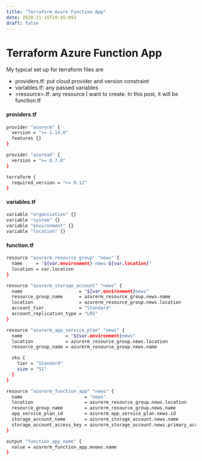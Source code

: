 ```yaml
---
title: "Terraform Azure Function App"
date: 2020-11-15T19:45:09Z
draft: false
---
```

# Terraform Azure Function App

My typical set up for terraform files are

* providers.tf: put cloud provider and version constraint
* variables.tf: any passed variables
* &lt;resource&gt;.tf: any resource I want to create. In this post, it will be function.tf

#### providers.tf

```bash
provider "azurerm" {
  version = ">= 2.14.0"
  features {}
}

provider "azuread" {
  version = ">= 0.7.0"
}

terraform {
  required_version = ">= 0.12"
}
```

#### variables.tf

```bash
variable "organisation" {}
variable "system" {}
variable "environment" {}
variable "location" {}
```

#### function.tf

```bash
resource "azurerm_resource_group" "news" {
  name     = "${var.environment}-news-${var.location}"
  location = var.location
}

resource "azurerm_storage_account" "news" {
  name                     = "${var.environment}news"
  resource_group_name      = azurerm_resource_group.news.name
  location                 = azurerm_resource_group.news.location
  account_tier             = "Standard"
  account_replication_type = "LRS"
}

resource "azurerm_app_service_plan" "news" {
  name                = "${var.environment}news"
  location            = azurerm_resource_group.news.location
  resource_group_name = azurerm_resource_group.news.name

  sku {
    tier = "Standard"
    size = "S1"
  }
}

resource "azurerm_function_app" "news" {
  name                       = "news"
  location                   = azurerm_resource_group.news.location
  resource_group_name        = azurerm_resource_group.news.name
  app_service_plan_id        = azurerm_app_service_plan.news.id
  storage_account_name       = azurerm_storage_account.news.name
  storage_account_access_key = azurerm_storage_account.news.primary_access_key
}

output "function_app_name" {
  value = azurerm_function_app.mnews.name
}
```

